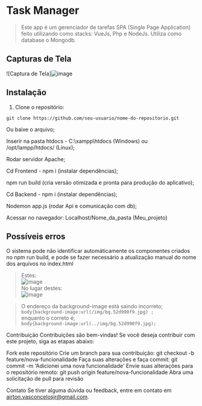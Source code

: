 # Task Manager 

> Este app é um gerenciador de tarefas SPA (Single Page Application) feito utilizando como stacks: VueJs, Php e NodeJs.
> Utiliza como database o Mongodb.


## Capturas de Tela

![Captura de Tela]![image](https://github.com/airtonvasconcelosjr/Meu_projeto/assets/101413097/8c37dd56-3372-4839-ba1e-afe2701b2522)

## Instalação

1. Clone o repositório:
```
git clone https://github.com/seu-usuario/nome-do-repositorio.git
```
Ou baixe o arquivo; <br>

Inserir na pasta htdocs - C:\xampp\htdocs (Windows) ou /opt/lampp/htdocs/ (Linux);<br>

Rodar servidor Apache;<br>

Cd Frontend - npm i (instalar dependências);<br>

npm run build (cria versão otimizada e pronta para produção do aplicativo);<br>

Cd Backend - npm i (instalar dependências);<br>

Nodemon app.js (rodar Api e comunicação com db);<br>

Acessar no navegador: Localhost/Nome_da_pasta (Meu_projeto)<br>


## Possíveis erros
O sistema pode não identificar automáticamente os componentes criados no npm run build, e pode se fazer necessário a atualização manual do nome dos arquivos no index.html <br>
> Estes:<br>
![image](https://github.com/airtonvasconcelosjr/Meu_projeto/assets/101413097/7434d3da-9f08-45e9-9d2e-1c2cfe2478ac)<br>
> No lugar destes:<br>
![image](https://github.com/airtonvasconcelosjr/Meu_projeto/assets/101413097/3d09fc9c-ec09-49ff-b82d-6983a98df2c8)<br>

 > O endereço da background-image está saindo incorreto; <br>
``` body{background-image:url(/img/bg.52d990f9.jpg) ; ```<br>
 enquanto o correto é;<br>
``` body{background-image:url(../img/bg.52d990f9.jpg); ```


Contribuição
Contribuições são bem-vindas! Se você deseja contribuir com este projeto, siga as etapas abaixo:

Fork este repositório
Crie um branch para sua contribuição: git checkout -b feature/nova-funcionalidade
Faça suas alterações e faça commit: git commit -m 'Adicionei uma nova funcionalidade'
Envie suas alterações para o repositório remoto: git push origin feature/nova-funcionalidade
Abra uma solicitação de pull para revisão


Contato
Se tiver alguma dúvida ou feedback, entre em contato em airton.vasconcelosjr@gmail.com.
